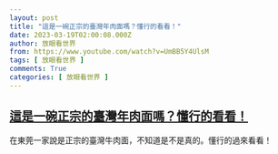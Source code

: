 ```yaml
---
layout: post
title: "這是一碗正宗的臺灣年肉面嗎？懂行的看看！"
date: 2023-03-19T02:00:08.000Z
author: 放眼看世界
from: https://www.youtube.com/watch?v=UmBB5Y4UlsM
tags: [ 放眼看世界 ]
comments: True
categories: [ 放眼看世界 ]
---
```

<!--1679191208000-->
[這是一碗正宗的臺灣年肉面嗎？懂行的看看！](https://www.youtube.com/watch?v=UmBB5Y4UlsM)
------

<div>
在東莞一家說是正宗的臺灣牛肉面，不知道是不是真的。懂行的過來看看！
</div>
